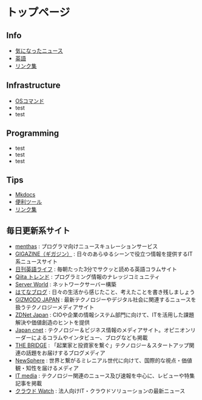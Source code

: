 # トップページ

<style>
.md-typeset ul {
  display: grid !important;
  grid-template-columns: repeat(3, 1fr) !important;
  gap: 1rem !important;
  list-style: none !important;
  padding: 0 !important;
}

.md-typeset ul li {
  background: var(--md-default-bg-color) !important;
  border: 1px solid #ddd !important;
  border-radius: 8px !important;
  padding: 1rem !important;
  box-shadow: 0 2px 4px rgba(0,0,0,0.1) !important;
}

@media (max-width: 768px) {
  .md-typeset ul {
    grid-template-columns: 1fr !important;
  }
}
</style>

## Info

- [気になったニュース](./Info/気になったニュース.md)
- [英語](./Info/英語.md)
- [リンク集](./Info/リンク集.md)

## Infrastructure

- [OSコマンド](./Infrastructure/OSコマンド/)
- test
- test

## Programming

- test
- test
- test

## Tips

- [Mkdocs](./Tips/Mkdocs/)
- [便利ツール](./Tips/便利ツール.md)
- [リンク集](./Tips/リンク集.md)

## 毎日更新系サイト

- [menthas](https://menthas.com/) : プログラマ向けニュースキュレーションサービス
- [GIGAZINE（ギガジン）](http://gigazine.net/) : 日々のあらゆるシーンで役立つ情報を提供するIT系ニュースサイト
- [日刊英語ライフ](https://kiwi-english.net/list-of-articles) : 毎朝たった3分でサクッと読める英語コラムサイト
- [Qiita トレンド](https://qiita.com/) : プログラミング情報のナレッジコミュニティ
- [Server World](https://www.server-world.info/) : ネットワークサーバー構築
- [はてなブログ](http://hatenablog.com/) : 日々の生活から感じたこと、考えたことを書き残しましょう
- [GIZMODO JAPAN](https://www.gizmodo.jp/articles/) : 最新テクノロジーやデジタル社会に関連するニュースを扱うテクノロジーメディアサイト
- [ZDNet Japan](https://japan.zdnet.com/paper/) : CIOや企業の情報システム部門に向けて、ITを活用した課題解決や価値創造のヒントを提供
- [Japan cnet](https://japan.cnet.com/archives/) : テクノロジー＆ビジネス情報のメディアサイト。オピニオンリーダーによるコラムやインタビュー、ブログなども掲載
- [THE BRIDGE](http://thebridge.jp/) : 「起業家と投資家を繋ぐ」テクノロジー＆スタートアップ関連の話題をお届けするブログメディア
- [NewSphere](https://newsphere.jp/) : 世界と繋がるミレニアル世代に向けて、国際的な視点・価値観・知性を届けるメディア
- [IT media](http://www.itmedia.co.jp/news/) : テクノロジー関連のニュース及び速報を中心に、レビューや特集記事を掲載
- [クラウド Watch](https://cloud.watch.impress.co.jp/) : 法人向けIT・クラウドソリューションの最新ニュース